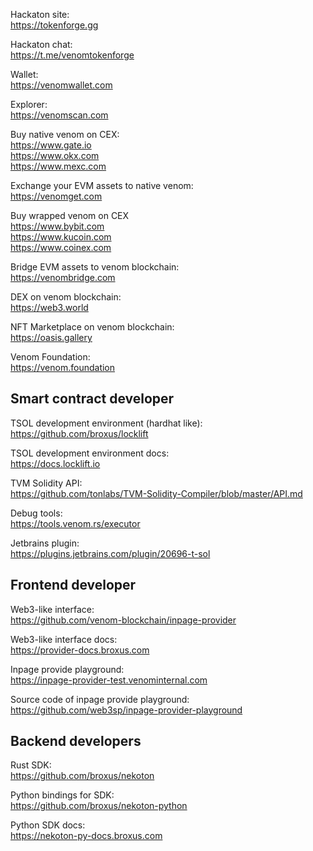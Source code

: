 Hackaton site:\
https://tokenforge.gg

Hackaton chat:\
https://t.me/venomtokenforge

Wallet:\
https://venomwallet.com

Explorer:\
https://venomscan.com

Buy native venom on CEX:\
https://www.gate.io \
https://www.okx.com \
https://www.mexc.com

Exchange your EVM assets to native venom:\
https://venomget.com

Buy wrapped venom on CEX\
https://www.bybit.com \
https://www.kucoin.com \
https://www.coinex.com

Bridge EVM assets to venom blockchain:\
https://venombridge.com

DEX on venom blockchain:\
https://web3.world

NFT Marketplace on venom blockchain:\
https://oasis.gallery

Venom Foundation:\
https://venom.foundation

## Smart contract developer

TSOL development environment (hardhat like):\
https://github.com/broxus/locklift

TSOL development environment docs:\
https://docs.locklift.io

TVM Solidity API:\
https://github.com/tonlabs/TVM-Solidity-Compiler/blob/master/API.md

Debug tools:\
https://tools.venom.rs/executor

Jetbrains plugin:\
https://plugins.jetbrains.com/plugin/20696-t-sol


## Frontend developer

Web3-like interface:\
https://github.com/venom-blockchain/inpage-provider

Web3-like interface docs:\
https://provider-docs.broxus.com

Inpage provide playground:\
https://inpage-provider-test.venominternal.com

Source code of inpage provide playground:\
https://github.com/web3sp/inpage-provider-playground

## Backend developers

Rust SDK:\
https://github.com/broxus/nekoton

Python bindings for SDK:\
https://github.com/broxus/nekoton-python

Python SDK docs:\
https://nekoton-py-docs.broxus.com

